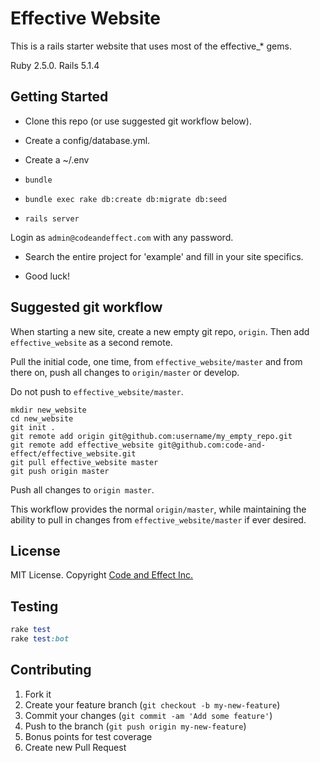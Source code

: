 # Effective Website

This is a rails starter website that uses most of the effective_* gems.

Ruby 2.5.0. Rails 5.1.4

## Getting Started

- Clone this repo (or use suggested git workflow below).

- Create a config/database.yml.
- Create a ~/.env

- `bundle`
- `bundle exec rake db:create db:migrate db:seed`
- `rails server`

Login as `admin@codeandeffect.com` with any password.

- Search the entire project for 'example' and fill in your site specifics.

- Good luck!

## Suggested git workflow

When starting a new site, create a new empty git repo, `origin`.  Then add `effective_website` as a second remote.

Pull the initial code, one time, from `effective_website/master` and from there on, push all changes to `origin/master` or develop.

Do not push to `effective_website/master`.

```
mkdir new_website
cd new_website
git init .
git remote add origin git@github.com:username/my_empty_repo.git
git remote add effective_website git@github.com:code-and-effect/effective_website.git
git pull effective_website master
git push origin master
```

Push all changes to `origin master`.

This workflow provides the normal `origin/master`, while maintaining the ability to pull in changes from `effective_website/master` if ever desired.

## License

MIT License.  Copyright [Code and Effect Inc.](http://www.codeandeffect.com/)

## Testing

```ruby
rake test
rake test:bot
```

## Contributing

1. Fork it
2. Create your feature branch (`git checkout -b my-new-feature`)
3. Commit your changes (`git commit -am 'Add some feature'`)
4. Push to the branch (`git push origin my-new-feature`)
5. Bonus points for test coverage
6. Create new Pull Request

